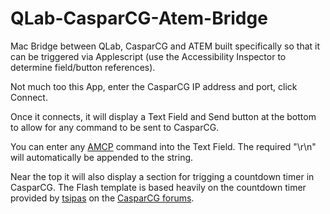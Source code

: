 QLab-CasparCG-Atem-Bridge
=========================

Mac Bridge between QLab, CasparCG and ATEM built specifically so that it can be triggered via Applescript (use the Accessibility Inspector to determine field/button references).

Not much too this App, enter the CasparCG IP address and port, click Connect.

Once it connects, it will display a Text Field and Send button at the bottom to allow for any command to be sent to CasparCG.

You can enter any [AMCP](http://casparcg.com/wiki/CasparCG_2.0_AMCP_Protocol) command into the Text Field. The required "\r\n" will automatically be appended to the string.

Near the top it will also display a section for trigging a countdown timer in CasparCG. The Flash template is based heavily on the countdown timer provided by [tsipas](http://casparcg.com/forum/memberlist.php?mode=viewprofile&u=695) on the [CasparCG forums](http://casparcg.com/forum/viewtopic.php?t=1114&p=6225).
